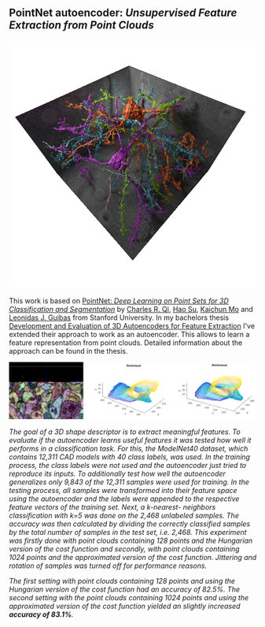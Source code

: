 ## PointNet autoencoder: *Unsupervised Feature Extraction from Point Clouds*

![Connectome](./data/connectomics.png)

This work is based on <a  href="https://arxiv.org/abs/1612.00593"  target="_blank">PointNet: *Deep Learning on Point Sets for 3D Classification and Segmentation*</a> by <a  href="http://charlesrqi.com"  target="_blank">Charles R. Qi</a>, <a  href="http://ai.stanford.edu/~haosu/"  target="_blank">Hao Su</a>, <a  href="http://cs.stanford.edu/~kaichun/"  target="_blank">Kaichun Mo</a> and <a  href="http://geometry.stanford.edu/member/guibas/"  target="_blank">Leonidas J. Guibas</a> from Stanford University. In my bachelors thesis <a  href="https://www.ias.informatik.tu-darmstadt.de/uploads/Main/Abschlussarbeiten/robin_hesse_bsc.pdf"  target="_blank">Development and Evaluation of 3D Autoencoders for Feature Extraction</a> I've extended their approach to work as an autoencoder. This allows to learn a feature representation from point clouds. Detailed information about the approach can be found in the thesis. 

![Point Cloud](./data/brain_pointcloud.png)

_The goal of a 3D shape descriptor is to extract meaningful features. To evaluate if the autoencoder learns useful features it was tested how well it performs in a classification task. For this, the ModelNet40 dataset, which contains 12,311 CAD models with 40 class labels, was used. In the training process, the class labels were not used and the autoencoder just tried to reproduce its inputs. To additionally test how well the autoencoder generalizes only 9,843 of the 12,311 samples were used for training. In the testing process, all samples were transformed into their feature space using the autoencoder and the labels were appended to the respective feature vectors of the training set. Next, a k-nearest- neighbors classification with k=5 was done on the 2,468 unlabeled samples. The accuracy was then calculated by dividing the correctly classified samples by the total number of samples in the test set, i.e. 2,468. This experiment was firstly done with point clouds containing 128 points and the Hungarian version of the cost function and secondly, with point clouds containing 1024 points and the approximated version of the cost function. Jittering and rotation of samples was turned off for performance reasons._

_The first setting with point clouds containing 128 points and using the Hungarian version of the cost function had an accuracy of 82.5%. The second setting with the point clouds containing 1024 points and using the approximated version of the cost function yielded an slightly increased **accuracy of 83.1%**._